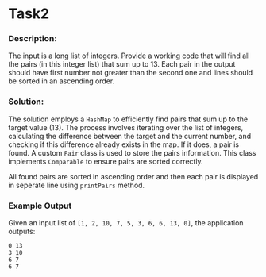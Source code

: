 # Task2

### Description:
The input is a long list of integers. Provide a working code that will find all the pairs (in this integer list) that sum up to 13. Each pair in the output should have first number not greater than the second one and lines should be sorted in an ascending order.
### Solution:
The solution employs a `HashMap` to efficiently find pairs that sum up to the target value (13). The process involves iterating over the list of integers, calculating the difference between the target and the current number, and checking if this difference already exists in the map. If it does, a pair is found.
A custom `Pair` class is used to store the pairs information. This class implements `Comparable` to ensure pairs are sorted correctly.

All found pairs are sorted in ascending order and then each pair is displayed in seperate line using `printPairs` method.

### Example Output

Given an input list of `[1, 2, 10, 7, 5, 3, 6, 6, 13, 0]`, the application outputs:

```plaintext
0 13
3 10
6 7
6 7
